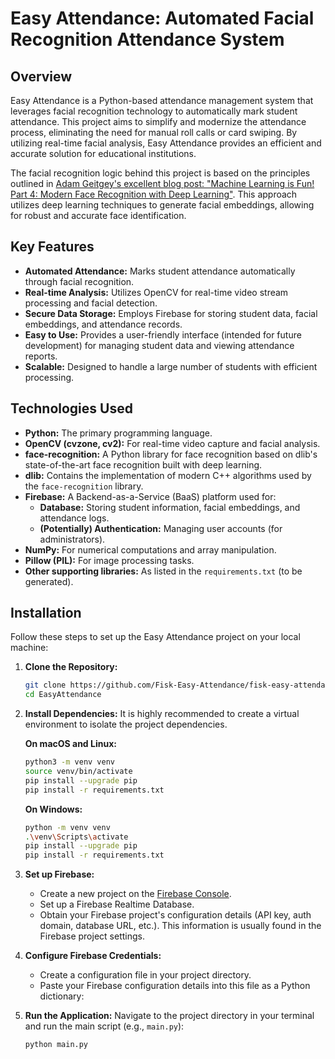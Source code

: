 # Easy Attendance: Automated Facial Recognition Attendance System

## Overview

Easy Attendance is a Python-based attendance management system that leverages facial recognition technology to automatically mark student attendance. This project aims to simplify and modernize the attendance process, eliminating the need for manual roll calls or card swiping. By utilizing real-time facial analysis, Easy Attendance provides an efficient and accurate solution for educational institutions.

The facial recognition logic behind this project is based on the principles outlined in [Adam Geitgey's excellent blog post: "Machine Learning is Fun! Part 4: Modern Face Recognition with Deep Learning"](https://medium.com/@ageitgey/machine-learning-is-fun-part-4-modern-face-recognition-with-deep-learning-c3cffc121d78). This approach utilizes deep learning techniques to generate facial embeddings, allowing for robust and accurate face identification.

## Key Features

* **Automated Attendance:** Marks student attendance automatically through facial recognition.
* **Real-time Analysis:** Utilizes OpenCV for real-time video stream processing and facial detection.
* **Secure Data Storage:** Employs Firebase for storing student data, facial embeddings, and attendance records.
* **Easy to Use:** Provides a user-friendly interface (intended for future development) for managing student data and viewing attendance reports.
* **Scalable:** Designed to handle a large number of students with efficient processing.

## Technologies Used

* **Python:** The primary programming language.
* **OpenCV (cvzone, cv2):** For real-time video capture and facial analysis.
* **face-recognition:** A Python library for face recognition based on dlib's state-of-the-art face recognition built with deep learning.
* **dlib:** Contains the implementation of modern C++ algorithms used by the `face-recognition` library.
* **Firebase:** A Backend-as-a-Service (BaaS) platform used for:
    * **Database:** Storing student information, facial embeddings, and attendance logs.
    * **(Potentially) Authentication:** Managing user accounts (for administrators).
* **NumPy:** For numerical computations and array manipulation.
* **Pillow (PIL):** For image processing tasks.
* **Other supporting libraries:** As listed in the `requirements.txt` (to be generated).

## Installation

Follow these steps to set up the Easy Attendance project on your local machine:

1.  **Clone the Repository:**
    ```bash
    git clone https://github.com/Fisk-Easy-Attendance/fisk-easy-attendance
    cd EasyAttendance
    ```

2.  **Install Dependencies:**
    It is highly recommended to create a virtual environment to isolate the project dependencies.

    **On macOS and Linux:**
    ```bash
    python3 -m venv venv
    source venv/bin/activate
    pip install --upgrade pip
    pip install -r requirements.txt
    ```

    **On Windows:**
    ```bash
    python -m venv venv
    .\venv\Scripts\activate
    pip install --upgrade pip
    pip install -r requirements.txt
    ```
3.  **Set up Firebase:**
    * Create a new project on the [Firebase Console](https://console.firebase.google.com/).
    * Set up a Firebase Realtime Database.
    * Obtain your Firebase project's configuration details (API key, auth domain, database URL, etc.). This information is usually found in the Firebase project settings.

4.  **Configure Firebase Credentials:**
    * Create a configuration file in your project directory.
    * Paste your Firebase configuration details into this file as a Python dictionary:

5.  **Run the Application:**
    Navigate to the project directory in your terminal and run the main script (e.g., `main.py`):

    ```bash
    python main.py
    ```
